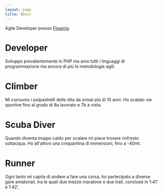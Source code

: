 ```yaml
---
layout: page
title: About
---
```

Agile Developer presso [Flowing](https://www.flowing.it/).

# Developer
Sviluppo prevalentemente in PHP ma amo tutti i linguaggi di programmazione ma ancora di più le metodologie agili.

# Climber
Mi consumo i polpastrelli delle dita da ormai più di 10 anni. Ho scalato vie sportive fino al grado di 8a lavorato e 7b a vista.

# Scuba Diver
Quando diventa troppo caldo per scalare mi piace trovare rinfresto sottacqua. Ho all'attivo una cinquantina di immersioni, fino a -40mt.

# Runner
Ogni tanto mi capita di andare a fare una corsa, ho partecipato a diverse gare amatoriali, tra le quali due mezze maratone e due trail, concluse in 1:41' e 1:42'.

